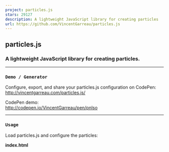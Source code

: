 ```yaml
---
project: particles.js
stars: 29127
description: A lightweight JavaScript library for creating particles
url: https://github.com/VincentGarreau/particles.js
---
```


particles.js
------------

### A lightweight JavaScript library for creating particles.

* * *

### `Demo / Generator`

Configure, export, and share your particles.js configuration on CodePen:  
http://vincentgarreau.com/particles.js/

CodePen demo:  
http://codepen.io/VincentGarreau/pen/pnlso

* * *

### `Usage`

Load particles.js and configure the particles:

**index.html**

<div id\="particles-js"\></div\>

<script src\="particles.js"\></script\>

**app.js**

/\* particlesJS.load(@dom-id, @path-json, @callback (optional)); \*/
particlesJS.load('particles-js', 'assets/particles.json', function() {
  console.log('callback - particles.js config loaded');
});

**particles.json**

{
  "particles": {
    "number": {
      "value": 80,
      "density": {
        "enable": true,
        "value\_area": 800
      }
    },
    "color": {
      "value": "#ffffff"
    },
    "shape": {
      "type": "circle",
      "stroke": {
        "width": 0,
        "color": "#000000"
      },
      "polygon": {
        "nb\_sides": 5
      },
      "image": {
        "src": "img/github.svg",
        "width": 100,
        "height": 100
      }
    },
    "opacity": {
      "value": 0.5,
      "random": false,
      "anim": {
        "enable": false,
        "speed": 1,
        "opacity\_min": 0.1,
        "sync": false
      }
    },
    "size": {
      "value": 10,
      "random": true,
      "anim": {
        "enable": false,
        "speed": 80,
        "size\_min": 0.1,
        "sync": false
      }
    },
    "line\_linked": {
      "enable": true,
      "distance": 300,
      "color": "#ffffff",
      "opacity": 0.4,
      "width": 2
    },
    "move": {
      "enable": true,
      "speed": 12,
      "direction": "none",
      "random": false,
      "straight": false,
      "out\_mode": "out",
      "bounce": false,
      "attract": {
        "enable": false,
        "rotateX": 600,
        "rotateY": 1200
      }
    }
  },
  "interactivity": {
    "detect\_on": "canvas",
    "events": {
      "onhover": {
        "enable": false,
        "mode": "repulse"
      },
      "onclick": {
        "enable": true,
        "mode": "push"
      },
      "resize": true
    },
    "modes": {
      "grab": {
        "distance": 800,
        "line\_linked": {
          "opacity": 1
        }
      },
      "bubble": {
        "distance": 800,
        "size": 80,
        "duration": 2,
        "opacity": 0.8,
        "speed": 3
      },
      "repulse": {
        "distance": 400,
        "duration": 0.4
      },
      "push": {
        "particles\_nb": 4
      },
      "remove": {
        "particles\_nb": 2
      }
    }
  },
  "retina\_detect": true
}

* * *

### `Options`

key

option type / notes

example

`particles.number.value`

number

`40`

`particles.number.density.enable`

boolean

`true` / `false`

`particles.number.density.value_area`

number

`800`

`particles.color.value`

HEX (string)  
RGB (object)  
HSL (object)  
array selection (HEX)  
random (string)

`"#b61924"`  
`{r:182, g:25, b:36}`  
`{h:356, s:76, l:41}`  
`["#b61924", "#333333", "999999"]`  
`"random"`

`particles.shape.type`

string  
array selection

`"circle"`  
`"edge"`  
`"triangle"`  
`"polygon"`  
`"star"`  
`"image"`  
`["circle", "triangle", "image"]`

`particles.shape.stroke.width`

number

`2`

`particles.shape.stroke.color`

HEX (string)

`"#222222"`

`particles.shape.polygon.nb_slides`

number

`5`

`particles.shape.image.src`

path link  
svg / png / gif / jpg

`"assets/img/yop.svg"`  
`"http://mywebsite.com/assets/img/yop.png"`

`particles.shape.image.width`

number  
(for aspect ratio)

`100`

`particles.shape.image.height`

number  
(for aspect ratio)

`100`

`particles.opacity.value`

number (0 to 1)

`0.75`

`particles.opacity.random`

boolean

`true` / `false`

`particles.opacity.anim.enable`

boolean

`true` / `false`

`particles.opacity.anim.speed`

number

`3`

`particles.opacity.anim.opacity_min`

number (0 to 1)

`0.25`

`particles.opacity.anim.sync`

boolean

`true` / `false`

`particles.size.value`

number

`20`

`particles.size.random`

boolean

`true` / `false`

`particles.size.anim.enable`

boolean

`true` / `false`

`particles.size.anim.speed`

number

`3`

`particles.size.anim.size_min`

number

`0.25`

`particles.size.anim.sync`

boolean

`true` / `false`

`particles.line_linked.enable`

boolean

`true` / `false`

`particles.line_linked.distance`

number

`150`

`particles.line_linked.color`

HEX (string)

`#ffffff`

`particles.line_linked.opacity`

number (0 to 1)

`0.5`

`particles.line_linked.width`

number

`1.5`

`particles.move.enable`

boolean

`true` / `false`

`particles.move.speed`

number

`4`

`particles.move.direction`

string

`"none"`  
`"top"`  
`"top-right"`  
`"right"`  
`"bottom-right"`  
`"bottom"`  
`"bottom-left"`  
`"left"`  
`"top-left"`

`particles.move.random`

boolean

`true` / `false`

`particles.move.straight`

boolean

`true` / `false`

`particles.move.out_mode`

string  
(out of canvas)

`"out"`  
`"bounce"`

`particles.move.bounce`

boolean  
(between particles)

`true` / `false`

`particles.move.attract.enable`

boolean

`true` / `false`

`particles.move.attract.rotateX`

number

`3000`

`particles.move.attract.rotateY`

number

`1500`

`interactivity.detect_on`

string

`"canvas", "window"`

`interactivity.events.onhover.enable`

boolean

`true` / `false`

`interactivity.events.onhover.mode`

string  
array selection

`"grab"`  
`"bubble"`  
`"repulse"`  
`["grab", "bubble"]`

`interactivity.events.onclick.enable`

boolean

`true` / `false`

`interactivity.events.onclick.mode`

string  
array selection

`"push"`  
`"remove"`  
`"bubble"`  
`"repulse"`  
`["push", "repulse"]`

`interactivity.events.resize`

boolean

`true` / `false`

`interactivity.events.modes.grab.distance`

number

`100`

`interactivity.events.modes.grab.line_linked.opacity`

number (0 to 1)

`0.75`

`interactivity.events.modes.bubble.distance`

number

`100`

`interactivity.events.modes.bubble.size`

number

`40`

`interactivity.events.modes.bubble.duration`

number  
(second)

`0.4`

`interactivity.events.modes.repulse.distance`

number

`200`

`interactivity.events.modes.repulse.duration`

number  
(second)

`1.2`

`interactivity.events.modes.push.particles_nb`

number

`4`

`interactivity.events.modes.push.particles_nb`

number

`4`

`retina_detect`

boolean

`true` / `false`

* * *

### `Packages install`

##### _**npm**_

https://www.npmjs.com/package/particles.js

```
npm install particles.js
```

##### _**Bower**_

```
bower install particles.js --save
```

##### _**Rails Assets**_

```
gem 'rails-assets-particles.js'
```

##### _**Meteor**_

https://atmospherejs.com/newswim/particles

```
meteor add newswim:particles
```

* * *

### `Hosting / CDN`

_**Please use this host or your own to load particles.js on your projects**_

http://www.jsdelivr.com/#!particles.js
